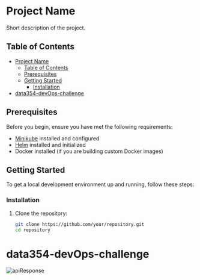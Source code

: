 # Project Name

Short description of the project.

## Table of Contents

- [Project Name](#project-name)
  - [Table of Contents](#table-of-contents)
  - [Prerequisites](#prerequisites)
  - [Getting Started](#getting-started)
    - [Installation](#installation)
- [data354-devOps-challenge](#data354-devops-challenge)

## Prerequisites

Before you begin, ensure you have met the following requirements:

- [Minikube](https://minikube.sigs.k8s.io/docs/start/) installed and configured
- [Helm](https://helm.sh/docs/intro/install/) installed and initialized
- Docker installed (if you are building custom Docker images)

## Getting Started

To get a local development environment up and running, follow these steps:

### Installation

1. Clone the repository:

   ```bash
   git clone https://github.com/your/repository.git
   cd repository

# data354-devOps-challenge

![apiResponse](image.png)